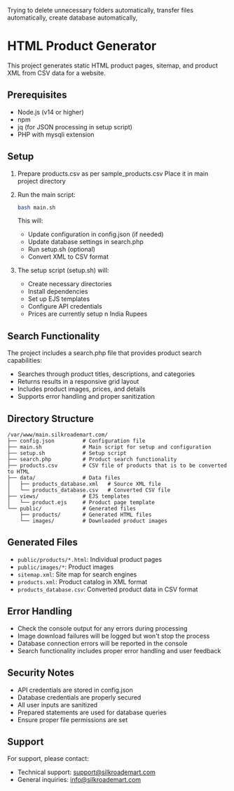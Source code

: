 Trying to delete unnecessary folders automatically, transfer files automatically, create database automatically,

# HTML Product Generator

This project generates static HTML product pages, sitemap, and product XML from CSV data for a website.

## Prerequisites

- Node.js (v14 or higher)
- npm
- jq (for JSON processing in setup script)
- PHP with mysqli extension

## Setup
1. Prepare products.csv as per sample_products.csv 
   Place it in main project directory
   

2. Run the main script:
   ```bash
   bash main.sh
   ```
   This will:
   - Update configuration in config.json (if needed)
   - Update database settings in search.php
   - Run setup.sh (optional)
   - Convert XML to CSV format

3. The setup script (setup.sh) will:
   - Create necessary directories
   - Install dependencies
   - Set up EJS templates
   - Configure API credentials
   - Prices are currently setup n India Rupees

## Search Functionality

The project includes a search.php file that provides product search capabilities:
- Searches through product titles, descriptions, and categories
- Returns results in a responsive grid layout
- Includes product images, prices, and details
- Supports error handling and proper sanitization

## Directory Structure

```
/var/www/main.silkroademart.com/
├── config.json         # Configuration file
├── main.sh             # Main script for setup and configuration
├── setup.sh            # Setup script
├── search.php          # Product search functionality
├── products.csv        # CSV file of products that is to be converted to HTML
├── data/               # Data files
│   ├── products_database.xml   # Source XML file
│   └── products_database.csv   # Converted CSV file
├── views/              # EJS templates
│   └── product.ejs     # Product page template
└── public/             # Generated files
    ├── products/       # Generated HTML files
    └── images/         # Downloaded product images
```

## Generated Files

- `public/products/*.html`: Individual product pages
- `public/images/*`: Product images
- `sitemap.xml`: Site map for search engines
- `products.xml`: Product catalog in XML format
- `products_database.csv`: Converted product data in CSV format

## Error Handling

- Check the console output for any errors during processing
- Image download failures will be logged but won't stop the process
- Database connection errors will be reported in the console
- Search functionality includes proper error handling and user feedback

## Security Notes

- API credentials are stored in config.json
- Database credentials are properly secured
- All user inputs are sanitized
- Prepared statements are used for database queries
- Ensure proper file permissions are set

## Support

For support, please contact:
- Technical support: support@silkroademart.com
- General inquiries: info@silkroademart.com
